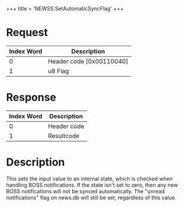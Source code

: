 +++
title = 'NEWSS:SetAutomaticSyncFlag'
+++

# Request

| Index Word | Description                |
|------------|----------------------------|
| 0          | Header code \[0x00110040\] |
| 1          | u8 Flag                    |

# Response

| Index Word | Description |
|------------|-------------|
| 0          | Header code |
| 1          | Resultcode  |

# Description

This sets the input value to an internal state, which is checked when
handling BOSS notifications. If the state isn't set to zero, then any
new BOSS notifications will not be synced automatically. The "unread
notifications" flag on news.db will still be set, regardless of this
value.